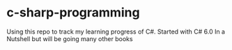 # c-sharp-programming
Using this repo to track my learning progress of C#. 
Started with C# 6.0 In a Nutshell but will be going many other books
